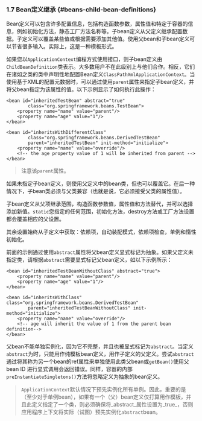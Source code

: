 ### 1.7 Bean定义继承 {#beans-child-bean-definitions}

Bean定义可以包含许多配置信息，包括构造函数参数，属性值和特定于容器的信息，例如初始化方法，静态工厂方法名称等。子bean定义从父定义继承配置数据。子定义可以覆盖某些值或根据需要添加其他值。使用父bean和子bean定义可以节省很多输入。实际上，这是一种模板形式。

如果您以`ApplicationContext`编程方式使用接口，则子bean定义由`ChildBeanDefinition`类表示。大多数用户不在此级别上与他们合作。相反，它们在诸如之类的类中声明性地配置Bean定义`ClassPathXmlApplicationContext`。当使用基于XML的配置元数据时，可以通过使用`parent`属性来指定子bean定义，并将父bean指定为该属性的值。以下示例显示了如何执行此操作：

```
<bean id="inheritedTestBean" abstract="true"
        class="org.springframework.beans.TestBean">
    <property name="name" value="parent"/>
    <property name="age" value="1"/>
</bean>

<bean id="inheritsWithDifferentClass"
        class="org.springframework.beans.DerivedTestBean"
        parent="inheritedTestBean" init-method="initialize">  
    <property name="name" value="override"/>
    <!-- the age property value of 1 will be inherited from parent -->
</bean>
```

> 注意该`parent`属性。

如果未指定子bean定义，则使用父定义中的bean类，但也可以覆盖它。在后一种情况下，子bean类必须与父类兼容（也就是说，它必须接受父类的属性值）。

子bean定义从父项继承范围，构造函数参数值，属性值和方法替代，并可以选择添加新值。`static`您指定的任何范围，初始化方法，destroy方法或工厂方法设置都会覆盖相应的父设置。

其余设置始终从子定义中获取：依赖项，自动装配模式，依赖项检查，单例和惰性初始化。

前面的示例通过使用`abstract`属性将父bean定义显式标记为抽象。如果父定义未指定类，请根据`abstract`需要显式标记父bean定义，如以下示例所示：

```
<bean id="inheritedTestBeanWithoutClass" abstract="true">
    <property name="name" value="parent"/>
    <property name="age" value="1"/>
</bean>

<bean id="inheritsWithClass" class="org.springframework.beans.DerivedTestBean"
        parent="inheritedTestBeanWithoutClass" init-method="initialize">
    <property name="name" value="override"/>
    <!-- age will inherit the value of 1 from the parent bean definition-->
</bean>
```

父bean不能单独实例化，因为它不完整，并且也被显式标记为`abstract`。当定义`abstract`为时，只能用作纯模板bean定义，用作子定义的父定义。尝试`abstract`通过将其称为另一个bean的ref属性来单独使用此类父bean或`getBean()`使用父bean ID 进行显式调用会返回错误。同样，容器的内部`preInstantiateSingletons()`方法将忽略定义为抽象的bean定义。

> `ApplicationContext`默认情况下预先实例化所有单例。因此，重要的是（至少对于单例bean），如果有一个（父）bean定义仅打算用作模板，并且此定义指定了一个类，则必须确保将_abstract_属性设置为_true_，否则应用程序上下文将实际（试图）预先实例化`abstract`bean。



